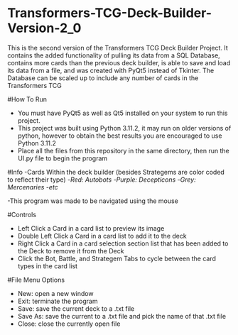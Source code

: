 # Transformers-TCG-Deck-Builder-Version-2_0
This is the second version of the Transformers TCG Deck Builder Project. It contains the added functionality of pulling its data from a SQL Database, contains more cards than the previous deck builder, is able to save and load its data from a file, and was created with PyQt5 instead of Tkinter. The Database can be scaled up to include any number of cards in the Transformers TCG


#How To Run
- You must have PyQt5 as well as Qt5 installed on your system to run this project.
- This project was built using Python 3.11.2, it may run on older versions of python, however to obtain the best results you are encouraged to use Python 3.11.2
- Place all the files from this repository in the same directory, then run the UI.py file to begin the program


#Info
-Cards Within the deck builder (besides Strategems are color coded to reflect their type)
    -*Red: Autobots*
    -*Purple: Decepticons*
    -*Grey: Mercenaries*
    -*etc*
    
-This program was made to be navigated using the mouse


#Controls
- Left Click a Card in a card list to preview its image
- Double Left Click a Card in a card list to add it to the deck
- Right Click a Card in a card selection section list that has been added to the Deck to remove it from the Deck
- Click the Bot, Battle, and Strategem Tabs to cycle between the card types in the card list

#File Menu Options
- New: open a new window
- Exit: terminate the program
- Save: save the current deck to a .txt file
- Save As: save the current to a .txt file and pick the name of that .txt file
- Close: close the currently open file
